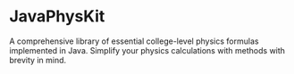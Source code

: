 # JavaPhysKit

A comprehensive library of essential college-level physics formulas implemented in Java. Simplify your physics calculations with methods with brevity in mind.
